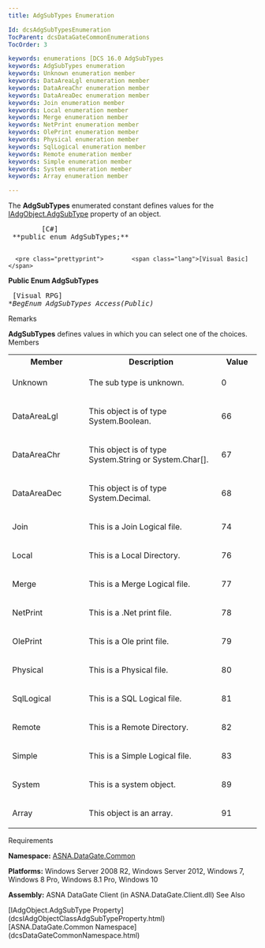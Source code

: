 ```yaml
---
title: AdgSubTypes Enumeration

Id: dcsAdgSubTypesEnumeration
TocParent: dcsDataGateCommonEnumerations
TocOrder: 3

keywords: enumerations [DCS 16.0 AdgSubTypes
keywords: AdgSubTypes enumeration
keywords: Unknown enumeration member
keywords: DataAreaLgl enumeration member
keywords: DataAreaChr enumeration member
keywords: DataAreaDec enumeration member
keywords: Join enumeration member
keywords: Local enumeration member
keywords: Merge enumeration member
keywords: NetPrint enumeration member
keywords: OlePrint enumeration member
keywords: Physical enumeration member
keywords: SqlLogical enumeration member
keywords: Remote enumeration member
keywords: Simple enumeration member
keywords: System enumeration member
keywords: Array enumeration member

---
```


The **AdgSubTypes** enumerated constant defines values for the [IAdgObject.AdgSubType](dcsIAdgObjectClassAdgSubTypeProperty.html) property of an object. 
<pre class="prettyprint">        <span class="lang">[C#]</span>
 **public enum AdgSubTypes;** 
      </pre>
      <pre class="prettyprint">        <span class="lang">[Visual Basic] </span>
 **Public Enum AdgSubTypes** 
      </pre>
      <pre class="prettyprint">        <span class="lang">[Visual RPG]</span>
 **BegEnum AdgSubTypes Access(*Public)** 
      </pre>

Remarks

**AdgSubTypes** defines values in which you can select one of the choices. 
Members

<table class="dtTABLE" id="Table3" cellspacing="0">
          <colgroup span="1">
            <col span="1" width="10%" style="FONT-WEIGHT: bold" />
            <col span="1" width="30%" />
            <col span="1" width="5%" />
          </colgroup>
          <tr>
            <th colspan="1" rowspan="1">
							Member</th>
            <th colspan="1" rowspan="1">
							Description</th>
            <th colspan="1" rowspan="1">
							Value</th>
          </tr>
          <tr>
            <td colspan="1" rowspan="1">

Unknown
</td>
            <td colspan="1" rowspan="1">

The sub type is unknown.
</td>
            <td colspan="1" rowspan="1">

0
</td>
          </tr>
          <tr>
            <td colspan="1" rowspan="1">

DataAreaLgl
</td>
            <td colspan="1" rowspan="1">

This object is of type System.Boolean.
</td>
            <td colspan="1" rowspan="1">

66
</td>
          </tr>
          <tr>
            <td colspan="1" rowspan="1">

DataAreaChr
</td>
            <td colspan="1" rowspan="1">

This object is of type System.String or System.Char[].
</td>
            <td colspan="1" rowspan="1">

67
</td>
          </tr>
          <tr>
            <td colspan="1" rowspan="1">

DataAreaDec
</td>
            <td colspan="1" rowspan="1">

This object is of type System.Decimal.
</td>
            <td colspan="1" rowspan="1">

68
</td>
          </tr>
          <tr>
            <td colspan="1" rowspan="1">

Join
</td>
            <td colspan="1" rowspan="1">

This is a Join Logical file.
</td>
            <td colspan="1" rowspan="1">

74
</td>
          </tr>
          <tr>
            <td colspan="1" rowspan="1">

Local
</td>
            <td colspan="1" rowspan="1">

This is a Local Directory.
</td>
            <td colspan="1" rowspan="1">

76
</td>
          </tr>
          <tr>
            <td colspan="1" rowspan="1">

Merge
</td>
            <td colspan="1" rowspan="1">

This is a Merge Logical file.
</td>
            <td colspan="1" rowspan="1">

77
</td>
          </tr>
          <tr>
            <td colspan="1" rowspan="1">

NetPrint
</td>
            <td colspan="1" rowspan="1">

This is a .Net print file.
</td>
            <td colspan="1" rowspan="1">

78
</td>
          </tr>
          <tr>
            <td colspan="1" rowspan="1">

OlePrint
</td>
            <td colspan="1" rowspan="1">

This is a Ole print file. 
</td>
            <td colspan="1" rowspan="1">

79
</td>
          </tr>
          <tr>
            <td colspan="1" rowspan="1">

Physical
</td>
            <td colspan="1" rowspan="1">

This is a Physical file. 
</td>
            <td colspan="1" rowspan="1">

80
</td>
          </tr>
          <tr>
            <td colspan="1" rowspan="1">

SqlLogical
</td>
            <td colspan="1" rowspan="1">

This is a SQL Logical file. 
</td>
            <td colspan="1" rowspan="1">

81
</td>
          </tr>
          <tr>
            <td colspan="1" rowspan="1">

Remote
</td>
            <td colspan="1" rowspan="1">

This is a Remote Directory. 
</td>
            <td colspan="1" rowspan="1">

82
</td>
          </tr>
          <tr>
            <td colspan="1" rowspan="1">

Simple
</td>
            <td colspan="1" rowspan="1">

This is a Simple Logical file. 
</td>
            <td colspan="1" rowspan="1">

83
</td>
          </tr>
          <tr>
            <td colspan="1" rowspan="1">

System
</td>
            <td colspan="1" rowspan="1">

This is a system object. 
</td>
            <td colspan="1" rowspan="1">

89
</td>
          </tr>
          <tr>
            <td colspan="1" rowspan="1">

Array
</td>
            <td colspan="1" rowspan="1">

This object is an array. 
</td>
            <td colspan="1" rowspan="1">

91
</td>
          </tr>
</table>

Requirements

**Namespace:** [ASNA.DataGate.Common](dcsDataGateCommonNamespace.html) 

**Platforms:** Windows Server 2008 R2, Windows Server 2012, Windows 7, Windows 8 Pro, Windows 8.1 Pro, Windows 10

**Assembly:** ASNA DataGate Client (in ASNA.DataGate.Client.dll)
See Also

<dl />
      [IAdgObject.AdgSubType Property](dcsIAdgObjectClassAdgSubTypeProperty.html)
      <br />
      [ASNA.DataGate.Common Namespace](dcsDataGateCommonNamespace.html)

